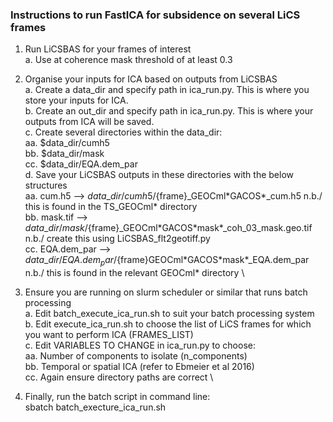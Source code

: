 ### Instructions to run FastICA for subsidence on several LiCS frames ###

1. Run LiCSBAS for your frames of interest \
  a. Use at coherence mask threshold of at least 0.3

2. Organise your inputs for ICA based on outputs from LiCSBAS \
  a. Create a data_dir and specify path in ica_run.py. This is where you store your inputs for ICA. \
  b. Create an out_dir and specify path in ica_run.py. This is where your outputs from ICA will be saved. \
  c. Create several directories within the data_dir: \
    aa. \$data_dir/cumh5 \
      bb. \$data_dir/mask \
      cc. \$data_dir/EQA.dem\_par \
  d. Save your LiCSBAS outputs in these directories with the below structures \
      aa. cum.h5 --> ${data}\_dir/cumh5/${frame}\_GEOCml\*GACOS\*\_cum.h5                       n.b./ this is found in the TS_GEOCml* directory \
      bb. mask.tif --> ${data}\_dir/mask/${frame}\_GEOCml\*GACOS\*mask\*\_coh\_03\_mask.geo.tif    n.b./ create this using LiCSBAS_flt2geotiff.py \
      cc. EQA.dem_par --> ${data}\_dir/EQA.dem_par/${frame}GEOCml\*GACOS\*mask\*\_EQA.dem_par   n.b./ this is found in the relevant GEOCml* directory \

3. Ensure you are running on slurm scheduler or similar that runs batch processing \
  a. Edit batch_execute_ica_run.sh to suit your batch processing system \
  b. Edit execute_ica_run.sh to choose the list of LiCS frames for which you want to perform ICA (FRAMES_LIST) \
  c. Edit VARIABLES TO CHANGE in ica_run.py to choose: \
      aa. Number of components to isolate (n_components) \
      bb. Temporal or spatial ICA (refer to Ebmeier et al 2016) \
      cc. Again ensure directory paths are correct \

4. Finally, run the batch script in command line: \
sbatch batch_execture_ica_run.sh
